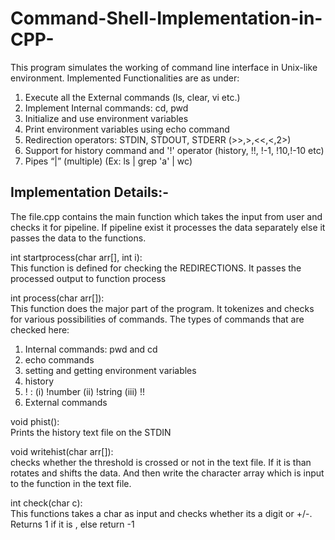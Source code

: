 # Command-Shell-Implementation-in-CPP-

This program simulates the working of command line interface in Unix-like environment. Implemented Functionalities are as under:
1. Execute all the External commands (ls, clear, vi etc.)
2. Implement Internal commands: cd, pwd
3. Initialize and use environment variables
4. Print environment variables using echo command
5. Redirection operators: STDIN, STDOUT, STDERR (>>,>,<<,<,2>) 
6. Support for history command and '!' operator (history, !!, !-1, !10,!-10 etc)
7. Pipes “|” (multiple) (Ex: ls | grep 'a' | wc)


## Implementation Details:-

The file.cpp contains the main function which takes the input from user and checks it for pipeline. 
If pipeline exist it processes the data separately else it passes the data to the functions. 

int startprocess(char arr[], int i):<br />
This function is defined for checking the REDIRECTIONS. It passes the processed output to function process

int process(char arr[]):<br />
This function does the major part of the program. It tokenizes and checks for various possibilities of commands. The types of commands that are checked here:
1) Internal commands: pwd and cd
2) echo commands
3) setting and getting environment variables
4) history
5) ! : (i) !number (ii) !string (iii) !!
6) External commands

void phist():<br />
Prints the history text file on the STDIN

void writehist(char arr[]):<br />
checks whether the threshold is crossed or not in the text file. If it is than rotates and shifts the data. And then write the character array which is input to the function in the text file.

int check(char c):<br />
This functions takes a char as input and checks whether its a digit or +/-. Returns 1 if it is , else return -1
